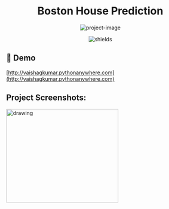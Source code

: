 <h1 align="center" id="title">Boston House Prediction</h1>

<p align="center"><img src="https://socialify.git.ci/Vaishakgkumar/Boston-House-Pred/image?font=Source%20Code%20Pro&amp;forks=1&amp;issues=1&amp;language=1&amp;name=1&amp;owner=1&amp;pattern=Solid&amp;stargazers=1&amp;theme=Light" alt="project-image"></p>

<p align="center"><img src="https://img.shields.io/github/license/vaishakgkumar/Boston-House-Pred?style=for-the-badge" alt="shields"></p>

<h2>🚀 Demo </h2>

[http://vaishagkumar.pythonanywhere.com](http://vaishagkumar.pythonanywhere.com)

<h2>Project Screenshots:</h2>

<img src="https://user-images.githubusercontent.com/70128944/209772729-257dde86-7342-4e29-b1a4-286eeeb4b176.jpg" alt="drawing" height="250" width="300"/>


